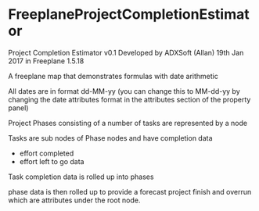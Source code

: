 # FreeplaneProjectCompletionEstimator
Project Completion Estimator v0.1
Developed by ADXSoft (Allan)
19th Jan 2017 in Freeplane 1.5.18

A freeplane map that demonstrates formulas with date arithmetic

All dates are in format dd-MM-yy
(you can change this to MM-dd-yy by changing the date attributes 
 format in the attributes section of the property panel)

Project Phases consisting of a number of tasks are
represented by a node

Tasks are sub nodes of Phase nodes and have completion data
 - effort completed
 - effort left to go data

Task completion data is rolled up into phases

phase data is then rolled up to provide a forecast project
finish and overrun which are attributes under the root node.
